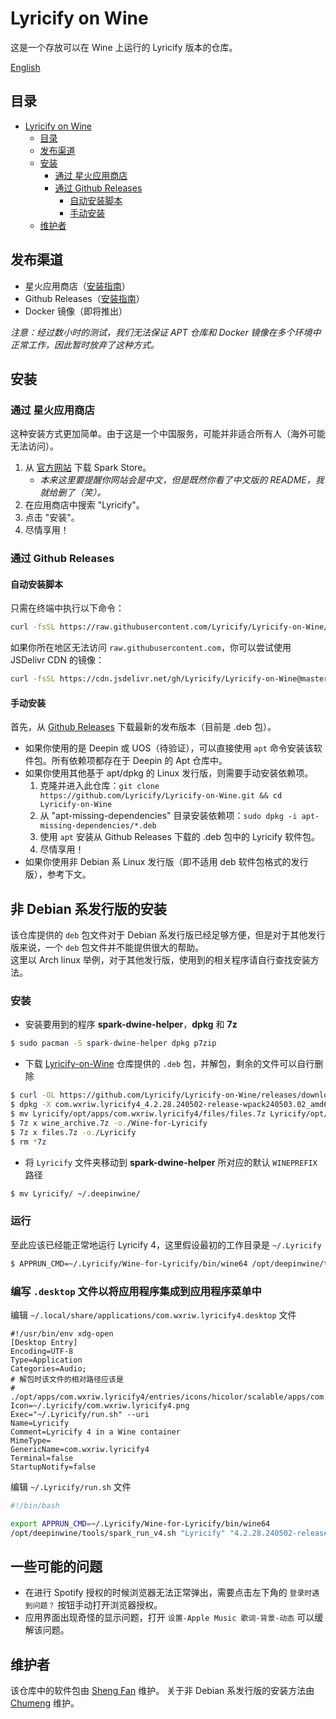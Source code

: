 # Lyricify on Wine
这是一个存放可以在 Wine 上运行的 Lyricify 版本的仓库。

[English](README.md)

## 目录
- [Lyricify on Wine](#lyricify-on-wine)
  - [目录](#目录)
  - [发布渠道](#发布渠道)
  - [安装](#安装)
    - [通过 星火应用商店](#通过-星火应用商店)
    - [通过 Github Releases](#通过-github-releases)
      - [自动安装脚本](#自动安装脚本)
      - [手动安装](#手动安装)
  - [维护者](#维护者)

## 发布渠道
- 星火应用商店（[安装指南](#通过-星火应用商店)）
- Github Releases（[安装指南](#通过-github-releases)）
- Docker 镜像（即将推出）

*注意：经过数小时的测试，我们无法保证 APT 仓库和 Docker 镜像在多个环境中正常工作，因此暂时放弃了这种方式。*

## 安装

### 通过 星火应用商店
这种安装方式更加简单。由于这是一个中国服务，可能并非适合所有人（海外可能无法访问）。
1. 从 [官方网站](https://spark-app.store/download) 下载 Spark Store。
    - *本来这里要提醒你网站会是中文，但是既然你看了中文版的 README，我就给删了（笑）。*
2. 在应用商店中搜索 "Lyricify"。
3. 点击 "安装"。
4. 尽情享用！

### 通过 Github Releases
#### 自动安装脚本
只需在终端中执行以下命令：
```bash
curl -fsSL https://raw.githubusercontent.com/Lyricify/Lyricify-on-Wine/master/install-deb.sh > install-deb.sh && sudo bash install-deb.sh
```

如果你所在地区无法访问 `raw.githubusercontent.com`，你可以尝试使用 JSDelivr CDN 的镜像：
```bash
curl -fsSL https://cdn.jsdelivr.net/gh/Lyricify/Lyricify-on-Wine@master/install-deb.sh > install-deb.sh && sudo bash install-deb.sh
```

#### 手动安装
首先，从 [Github Releases](https://github.com/Lyricify/Lyricify-on-Wine/releases) 下载最新的发布版本（目前是 .deb 包）。
- 如果你使用的是 Deepin 或 UOS（待验证），可以直接使用 `apt` 命令安装该软件包。所有依赖项都存在于 Deepin 的 Apt 仓库中。
- 如果你使用其他基于 apt/dpkg 的 Linux 发行版，则需要手动安装依赖项。
    1. 克隆并进入此仓库：`git clone https://github.com/Lyricify/Lyricify-on-Wine.git && cd Lyricify-on-Wine`
    2. 从 "apt-missing-dependencies" 目录安装依赖项：`sudo dpkg -i apt-missing-dependencies/*.deb`
    3. 使用 `apt` 安装从 Github Releases 下载的 .deb 包中的 Lyricify 软件包。
    4. 尽情享用！
- 如果你使用非 Debian 系 Linux 发行版（即不适用 deb 软件包格式的发行版），参考下文。

## 非 Debian 系发行版的安装

该仓库提供的 `deb` 包文件对于 Debian 系发行版已经足够方便，但是对于其他发行版来说，一个 `deb` 包文件并不能提供很大的帮助。  
这里以 Arch linux 举例，对于其他发行版，使用到的相关程序请自行查找安装方法。

### 安装
- 安装要用到的程序 **spark-dwine-helper**，**dpkg** 和 **7z**
```bash
$ sudo pacman -S spark-dwine-helper dpkg p7zip
```

- 下载 [Lyricify-on-Wine](https://github.com/Lyricify/Lyricify-on-Wine) 仓库提供的 `.deb` 包，并解包，剩余的文件可以自行删除
```bash
$ curl -OL https://github.com/Lyricify/Lyricify-on-Wine/releases/download/v4.2.28/com.wxriw.lyricify4_4.2.28.240502-release-wpack240503.02_amd64.deb
$ dpkg -X com.wxriw.lyricify4_4.2.28.240502-release-wpack240503.02_amd64.deb Lyricify
$ mv Lyricify/opt/apps/com.wxriw.lyricify4/files/files.7z Lyricify/opt/apps/com.wxriw.lyricify4/files/wine_archive.7z .
$ 7z x wine_archive.7z -o./Wine-for-Lyricify
$ 7z x files.7z -o./Lyricify
$ rm *7z
```

- 将 `Lyricify` 文件夹移动到 **spark-dwine-helper** 所对应的默认 `WINEPREFIX` 路径
```bash
$ mv Lyricify/ ~/.deepinwine/
```


### 运行
至此应该已经能正常地运行 Lyricify 4，这里假设最初的工作目录是 `~/.Lyricify`
```bash
$ APPRUN_CMD=~/.Lyricify/Wine-for-Lyricify/bin/wine64 /opt/deepinwine/tools/spark_run_v4.sh "Lyricify" "4.2.28.240502-release-wpack240503.02" "C:/Program Files/Lyricify 4/Lyricify for Spotify.exe"
```


### 编写 `.desktop` 文件以将应用程序集成到应用程序菜单中
编辑 `~/.local/share/applications/com.wxriw.lyricify4.desktop` 文件
```
#!/usr/bin/env xdg-open
[Desktop Entry]
Encoding=UTF-8
Type=Application
Categories=Audio;
# 解包时该文件的相对路径应该是
# ./opt/apps/com.wxriw.lyricify4/entries/icons/hicolor/scalable/apps/com.wxriw.lyricify4.png
Icon=~/.Lyricify/com.wxriw.lyricify4.png
Exec="~/.Lyricify/run.sh" --uri 
Name=Lyricify
Comment=Lyricify 4 in a Wine container
MimeType=
GenericName=com.wxriw.lyricify4
Terminal=false
StartupNotify=false
```

编辑 `~/.Lyricify/run.sh` 文件
```bash
#!/bin/bash

export APPRUN_CMD=~/.Lyricify/Wine-for-Lyricify/bin/wine64 
/opt/deepinwine/tools/spark_run_v4.sh "Lyricify" "4.2.28.240502-release-wpack240503.02" "C:/Program Files/Lyricify 4/Lyricify for Spotify.exe"
```

## 一些可能的问题
- 在进行 Spotify 授权的时候浏览器无法正常弹出，需要点击左下角的 `登录时遇到问题？` 按钮手动打开浏览器授权。
- 应用界面出现奇怪的显示问题，打开 `设置-Apple Music 歌词-背景-动态` 可以缓解该问题。

## 维护者
该仓库中的软件包由 [Sheng Fan](https://github.com/fred913) 维护。
关于非 Debian 系发行版的安装方法由 [Chumeng](https://github.com/lihaoze123) 维护。
